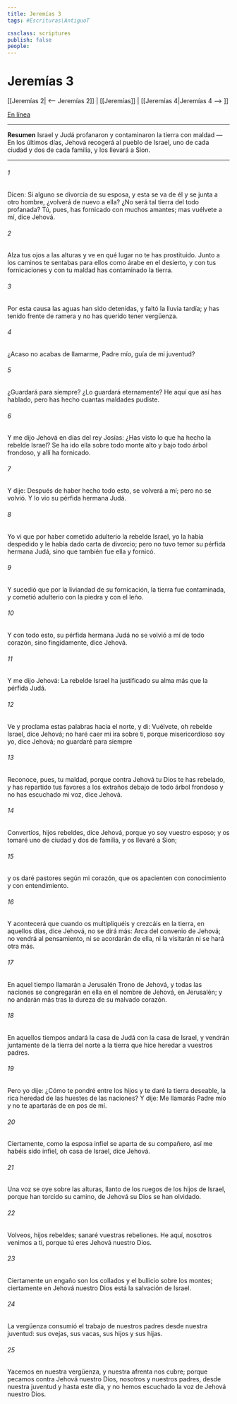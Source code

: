 ```yaml
---
title: Jeremías 3
tags: #Escrituras\AntiguoT

cssclass: scriptures
publish: false
people:
---
```


# Jeremías 3
[[Jeremías 2| <-- Jeremías 2]] | [[Jeremías]] | [[Jeremías 4|Jeremías 4 --> ]]

[En línea](https://churchofjesuschrist.org/study/scriptures/ot/jer/3?lang=spa)

---
__Resumen__
Israel y Judá profanaron y contaminaron la tierra con maldad — En los últimos días, Jehová recogerá al pueblo de Israel, uno de cada ciudad y dos de cada familia, y los llevará a Sion.

---
###### 1 
Dicen: Si alguno se divorcia de su esposa, y esta se va de él y se junta a otro hombre, ¿volverá de nuevo a ella? ¿No será tal tierra del todo profanada? Tú, pues, has fornicado con muchos amantes; mas vuélvete a mí, dice Jehová.

###### 2 
Alza tus ojos a las alturas y ve en qué lugar no te has prostituido. Junto a los caminos te sentabas para ellos como árabe en el desierto, y con tus fornicaciones y con tu maldad has contaminado la tierra.

###### 3 
Por esta causa las aguas han sido detenidas, y faltó la lluvia tardía; y has tenido frente de ramera y no has querido tener vergüenza.

###### 4 
¿Acaso no acabas de llamarme, Padre mío, guía de mi juventud?

###### 5 
¿Guardará  para siempre? ¿Lo guardará eternamente? He aquí que así has hablado, pero has hecho cuantas maldades pudiste.

###### 6 
Y me dijo Jehová en días del rey Josías: ¿Has visto lo que ha hecho la rebelde Israel? Se ha ido ella sobre todo monte alto y bajo todo árbol frondoso, y allí ha fornicado.

###### 7 
Y dije: Después de haber hecho todo esto, se volverá a mí; pero no se volvió. Y lo vio su pérfida hermana Judá.

###### 8 
Yo vi que por haber cometido adulterio la rebelde Israel, yo la había despedido y le había dado carta de divorcio; pero no tuvo temor su pérfida hermana Judá, sino que también fue ella y fornicó.

###### 9 
Y sucedió que por la liviandad de su fornicación, la tierra fue contaminada, y cometió adulterio con la piedra y con el leño.

###### 10 
Y con todo esto, su pérfida hermana Judá no se volvió a mí de todo corazón, sino fingidamente, dice Jehová.

###### 11 
Y me dijo Jehová: La rebelde Israel ha justificado su alma más que la pérfida Judá.

###### 12 
Ve y proclama estas palabras hacia el norte, y di: Vuélvete, oh rebelde Israel, dice Jehová; no haré caer mi ira sobre ti, porque misericordioso soy yo, dice Jehová; no guardaré para siempre 

###### 13 
Reconoce, pues, tu maldad, porque contra Jehová tu Dios te has rebelado, y has repartido tus favores a los extraños debajo de todo árbol frondoso y no has escuchado mi voz, dice Jehová.

###### 14 
Convertíos, hijos rebeldes, dice Jehová, porque yo soy vuestro esposo; y os tomaré uno de  ciudad y dos de  familia, y os llevaré a Sion;

###### 15 
y os daré pastores según mi corazón, que os apacienten con conocimiento y con entendimiento.

###### 16 
Y acontecerá que cuando os multipliquéis y crezcáis en la tierra, en aquellos días, dice Jehová, no se dirá más: Arca del convenio de Jehová; no vendrá al pensamiento, ni se acordarán de ella, ni la visitarán ni se hará otra más.

###### 17 
En aquel tiempo llamarán a Jerusalén Trono de Jehová, y todas las naciones se congregarán en ella en el nombre de Jehová, en Jerusalén; y no andarán más tras la dureza de su malvado corazón.

###### 18 
En aquellos tiempos andará la casa de Judá con la casa de Israel, y vendrán juntamente de la tierra del norte a la tierra que hice heredar a vuestros padres.

###### 19 
Pero yo dije: ¿Cómo te pondré entre los hijos y te daré la tierra deseable, la rica heredad de las huestes de las naciones? Y dije: Me llamarás Padre mío y no te apartarás de en pos de mí.

###### 20 
Ciertamente, como la esposa infiel se aparta de su compañero, así me habéis sido infiel, oh casa de Israel, dice Jehová.

###### 21 
Una voz se oye sobre las alturas, llanto de los ruegos de los hijos de Israel, porque han torcido su camino, de Jehová su Dios se han olvidado.

###### 22 
Volveos, hijos rebeldes; sanaré vuestras rebeliones. He aquí, nosotros venimos a ti, porque tú eres Jehová nuestro Dios.

###### 23 
Ciertamente un engaño son los collados y el bullicio sobre los montes; ciertamente en Jehová nuestro Dios está la salvación de Israel.

###### 24 
La vergüenza consumió el trabajo de nuestros padres desde nuestra juventud: sus ovejas, sus vacas, sus hijos y sus hijas.

###### 25 
Yacemos en nuestra vergüenza, y nuestra afrenta nos cubre; porque pecamos contra Jehová nuestro Dios, nosotros y nuestros padres, desde nuestra juventud y hasta este día, y no hemos escuchado la voz de Jehová nuestro Dios.

